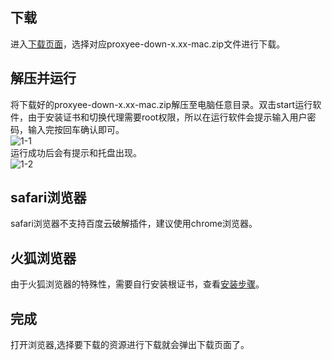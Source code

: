 ## 下载
进入[下载页面](https://github.com/monkeyWie/proxyee-down/releases)，选择对应proxyee-down-x.xx-mac.zip文件进行下载。  
## 解压并运行
将下载好的proxyee-down-x.xx-mac.zip解压至电脑任意目录。双击start运行软件，由于安装证书和切换代理需要root权限，所以在运行软件会提示输入用户密码，输入完按回车确认即可。  
![1-1](https://github.com/monkeyWie/proxyee-down/raw/master/.guide/mac/imgs/1-1.png)    
运行成功后会有提示和托盘出现。  
![1-2](https://github.com/monkeyWie/proxyee-down/raw/master/.guide/mac/imgs/1-2.png)
## safari浏览器
safari浏览器不支持百度云破解插件，建议使用chrome浏览器。
## 火狐浏览器
由于火狐浏览器的特殊性，需要自行安装根证书，查看[安装步骤](https://github.com/monkeyWie/proxyee-down/blob/master/.guide/common/firefox-ca/read.md)。
## 完成
打开浏览器,选择要下载的资源进行下载就会弹出下载页面了。    